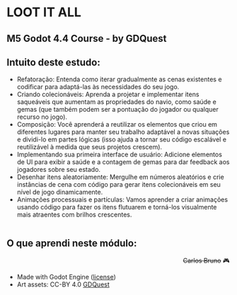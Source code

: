 # LOOT IT ALL

## M5 Godot 4.4 Course - by GDQuest

## Intuito deste estudo:
- Refatoração: Entenda como iterar gradualmente as cenas existentes e codificar para adaptá-las às necessidades do seu jogo.
- Criando colecionáveis: Aprenda a projetar e implementar itens saqueáveis que aumentam as propriedades do navio, como saúde e gemas (que também podem ser a pontuação do jogador ou qualquer recurso no jogo).
- Composição: Você aprenderá a reutilizar os elementos que criou em diferentes lugares para manter seu trabalho adaptável a novas situações e dividi-lo em partes lógicas (isso ajuda a tornar seu código escalável e reutilizável à medida que seus projetos crescem).
- Implementando sua primeira interface de usuário: Adicione elementos de UI para exibir a saúde e a contagem de gemas para dar feedback aos jogadores sobre seu estado.
- Desenhar itens aleatoriamente: Mergulhe em números aleatórios e crie instâncias de cena com código para gerar itens colecionáveis em seu nível de jogo dinamicamente.
- Animações processuais e partículas: Vamos aprender a criar animações usando código para fazer os itens flutuarem e torná-los visualmente mais atraentes com brilhos crescentes.


<img src="">

## O que aprendi neste módulo:


<div style="text-align: right">

~~Carlos Bruno~~ 🎮

</div>

- Made with Godot Engine ([license](https://godotengine.org/license/))
- Art assets: CC-BY 4.0 [GDQuest](https://www.gdquest.com/)








